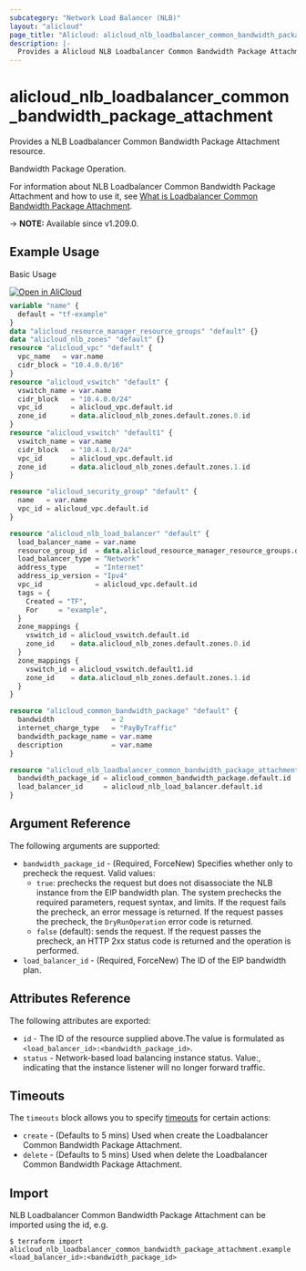 ```yaml
---
subcategory: "Network Load Balancer (NLB)"
layout: "alicloud"
page_title: "Alicloud: alicloud_nlb_loadbalancer_common_bandwidth_package_attachment"
description: |-
  Provides a Alicloud NLB Loadbalancer Common Bandwidth Package Attachment resource.
---
```


# alicloud_nlb_loadbalancer_common_bandwidth_package_attachment

Provides a NLB Loadbalancer Common Bandwidth Package Attachment resource.

Bandwidth Package Operation.

For information about NLB Loadbalancer Common Bandwidth Package Attachment and how to use it, see [What is Loadbalancer Common Bandwidth Package Attachment](https://www.alibabacloud.com/help/en/server-load-balancer/latest/nlb-instances-change).

-> **NOTE:** Available since v1.209.0.

## Example Usage

Basic Usage

<div style="display: block;margin-bottom: 40px;"><div class="oics-button" style="float: right;position: absolute;margin-bottom: 10px;">
  <a href="https://api.aliyun.com/terraform?resource=alicloud_nlb_loadbalancer_common_bandwidth_package_attachment&exampleId=29c3f48e-678b-ba39-c49e-4c5ab6ee67ba3b12027f&activeTab=example&spm=docs.r.nlb_loadbalancer_common_bandwidth_package_attachment.0.29c3f48e67&intl_lang=EN_US" target="_blank">
    <img alt="Open in AliCloud" src="https://img.alicdn.com/imgextra/i1/O1CN01hjjqXv1uYUlY56FyX_!!6000000006049-55-tps-254-36.svg" style="max-height: 44px; max-width: 100%;">
  </a>
</div></div>

```terraform
variable "name" {
  default = "tf-example"
}
data "alicloud_resource_manager_resource_groups" "default" {}
data "alicloud_nlb_zones" "default" {}
resource "alicloud_vpc" "default" {
  vpc_name   = var.name
  cidr_block = "10.4.0.0/16"
}
resource "alicloud_vswitch" "default" {
  vswitch_name = var.name
  cidr_block   = "10.4.0.0/24"
  vpc_id       = alicloud_vpc.default.id
  zone_id      = data.alicloud_nlb_zones.default.zones.0.id
}
resource "alicloud_vswitch" "default1" {
  vswitch_name = var.name
  cidr_block   = "10.4.1.0/24"
  vpc_id       = alicloud_vpc.default.id
  zone_id      = data.alicloud_nlb_zones.default.zones.1.id
}

resource "alicloud_security_group" "default" {
  name   = var.name
  vpc_id = alicloud_vpc.default.id
}

resource "alicloud_nlb_load_balancer" "default" {
  load_balancer_name = var.name
  resource_group_id  = data.alicloud_resource_manager_resource_groups.default.ids.0
  load_balancer_type = "Network"
  address_type       = "Internet"
  address_ip_version = "Ipv4"
  vpc_id             = alicloud_vpc.default.id
  tags = {
    Created = "TF",
    For     = "example",
  }
  zone_mappings {
    vswitch_id = alicloud_vswitch.default.id
    zone_id    = data.alicloud_nlb_zones.default.zones.0.id
  }
  zone_mappings {
    vswitch_id = alicloud_vswitch.default1.id
    zone_id    = data.alicloud_nlb_zones.default.zones.1.id
  }
}

resource "alicloud_common_bandwidth_package" "default" {
  bandwidth              = 2
  internet_charge_type   = "PayByTraffic"
  bandwidth_package_name = var.name
  description            = var.name
}

resource "alicloud_nlb_loadbalancer_common_bandwidth_package_attachment" "default" {
  bandwidth_package_id = alicloud_common_bandwidth_package.default.id
  load_balancer_id     = alicloud_nlb_load_balancer.default.id
}
```

## Argument Reference

The following arguments are supported:
* `bandwidth_package_id` - (Required, ForceNew) Specifies whether only to precheck the request. Valid values:
  - `true`: prechecks the request but does not disassociate the NLB instance from the EIP bandwidth plan. The system prechecks the required parameters, request syntax, and limits. If the request fails the precheck, an error message is returned. If the request passes the precheck, the `DryRunOperation` error code is returned.
  - `false` (default): sends the request. If the request passes the precheck, an HTTP 2xx status code is returned and the operation is performed.
* `load_balancer_id` - (Required, ForceNew) The ID of the EIP bandwidth plan.

## Attributes Reference

The following attributes are exported:
* `id` - The ID of the resource supplied above.The value is formulated as `<load_balancer_id>:<bandwidth_package_id>`.
* `status` - Network-based load balancing instance status. Value:, indicating that the instance listener will no longer forward traffic.

## Timeouts

The `timeouts` block allows you to specify [timeouts](https://developer.hashicorp.com/terraform/language/resources/syntax#operation-timeouts) for certain actions:
* `create` - (Defaults to 5 mins) Used when create the Loadbalancer Common Bandwidth Package Attachment.
* `delete` - (Defaults to 5 mins) Used when delete the Loadbalancer Common Bandwidth Package Attachment.

## Import

NLB Loadbalancer Common Bandwidth Package Attachment can be imported using the id, e.g.

```shell
$ terraform import alicloud_nlb_loadbalancer_common_bandwidth_package_attachment.example <load_balancer_id>:<bandwidth_package_id>
```